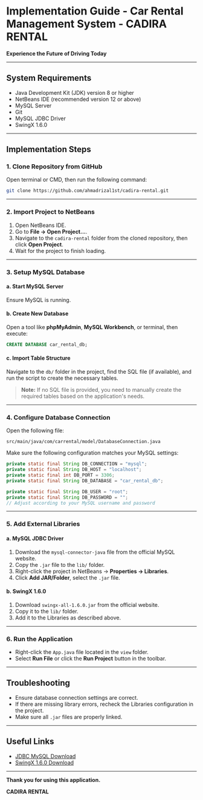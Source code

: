 # Implementation Guide - Car Rental Management System - CADIRA RENTAL

**Experience the Future of Driving Today**

---

## System Requirements

- Java Development Kit (JDK) version 8 or higher
- NetBeans IDE (recommended version 12 or above)
- MySQL Server
- Git
- MySQL JDBC Driver
- SwingX 1.6.0

---

## Implementation Steps

### 1. Clone Repository from GitHub

Open terminal or CMD, then run the following command:

```bash
git clone https://github.com/ahmadrizal1st/cadira-rental.git
```
---

### 2. Import Project to NetBeans

1. Open NetBeans IDE.
2. Go to **File → Open Project...**.
3. Navigate to the `cadira-rental` folder from the cloned repository, then click **Open Project**.
4. Wait for the project to finish loading.

---

### 3. Setup MySQL Database

#### a. Start MySQL Server

Ensure MySQL is running.

#### b. Create New Database

Open a tool like **phpMyAdmin**, **MySQL Workbench**, or terminal, then execute:

```sql
CREATE DATABASE car_rental_db;
```

#### c. Import Table Structure

Navigate to the `db/` folder in the project, find the SQL file (if available), and run the script to create the necessary tables.

> **Note:** If no SQL file is provided, you need to manually create the required tables based on the application's needs.

---

### 4. Configure Database Connection

Open the following file:

```
src/main/java/com/carrental/model/DatabaseConnection.java
```

Make sure the following configuration matches your MySQL settings:

```java
private static final String DB_CONNECTION = "mysql";
private static final String DB_HOST = "localhost";
private static final int DB_PORT = 3306;
private static final String DB_DATABASE = "car_rental_db";

private static final String DB_USER = "root";
private static final String DB_PASSWORD = "";
// Adjust according to your MySQL username and password
```

---

### 5. Add External Libraries

#### a. MySQL JDBC Driver

1. Download the `mysql-connector-java` file from the official MySQL website.
2. Copy the `.jar` file to the `lib/` folder.
3. Right-click the project in NetBeans → **Properties → Libraries**.
4. Click **Add JAR/Folder**, select the `.jar` file.

#### b. SwingX 1.6.0

1. Download `swingx-all-1.6.0.jar` from the official website.
2. Copy it to the `lib/` folder.
3. Add it to the Libraries as described above.

---

### 6. Run the Application

- Right-click the `App.java` file located in the `view` folder.
- Select **Run File** or click the **Run Project** button in the toolbar.

---

## Troubleshooting

- Ensure database connection settings are correct.
- If there are missing library errors, recheck the Libraries configuration in the project.
- Make sure all `.jar` files are properly linked.

---

## Useful Links

- [JDBC MySQL Download](https://dev.mysql.com/downloads/connector/j/)
- [SwingX 1.6.0 Download](https://mvnrepository.com/artifact/org.swinglabs/swingx/1.6.1)

---

**Thank you for using this application.**

**CADIRA RENTAL**
